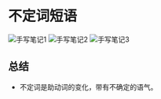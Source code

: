 # 不定词短语

![手写笔记1](./resources/to-v-1.jpeg)
![手写笔记2](./resources/to-v-2.jpeg)
![手写笔记3](./resources/to-v-3.jpeg)

## 总结

* 不定词是助动词的变化，带有不确定的语气。
